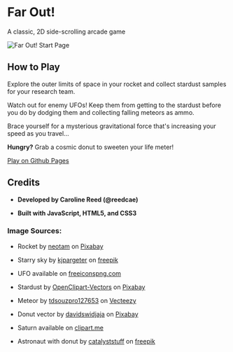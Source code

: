 # Far Out!

A classic, 2D side-scrolling arcade game

![Far Out! Start Page](https://github.com/reedcae/far-out/blob/gh-pages/images/farOutStartPage.png)

## How to Play

Explore the outer limits of space in your rocket and collect stardust samples for your research team. 

Watch out for enemy UFOs! Keep them from getting to the stardust before you do by dodging them and collecting falling meteors as ammo.

Brace yourself for a mysterious gravitational force that's increasing your speed as you travel...

**Hungry?** Grab a cosmic donut to sweeten your life meter!

<a href="https://reedcae.github.io/far-out/">Play on Github Pages</a>

## Credits
- **Developed by Caroline Reed (@reedcae)**

- **Built with JavaScript, HTML5, and CSS3**

### Image Sources:
- Rocket by <a href="https://pixabay.com/vectors/rocket-outline-icon-fire-start-4747828/">neotam</a> on <a href="https://pixabay.com">Pixabay</a>

- Starry sky by <a href='https://www.freepik.com/photos/star-sky'>kjpargeter</a> on <a href="https://www.freepik.com/">freepik</a>

- UFO available on <a href="https://www.freeiconspng.com/img/17278">freeiconspng.com</a>

- Stardust by <a href="https://pixabay.com/vectors/stars-shiny-golden-christmas-152191/">OpenClipart-Vectors</a> on <a href="https://www.pixabay.com/">Pixabay</a>

- Meteor by <a href="https://www.vecteezy.com/vector-art/10313435-meteor-with-trail-of-fire-celestial-object">tdsouzpro127653</a> on <a href="https://www.pixabay.com/">Vecteezy</a>

- Donut vector by <a href="https://pixabay.com/vectors/bakery-breakfast-cake-cartoon-6051314/">davidswidjaja</a> on <a href="https://www.pixabay.com/">Pixabay</a>

- Saturn available on <a href="https://clipart.me/saturn-clip-art-42022">clipart.me</a>

- Astronaut with donut by <a href="https://www.freepik.com/free-vector/cute-astronaut-with-doughnut-cartoon-vector-icon-illustration-science-food-icon-concept-isolated-premium-vector-flat-cartoon-style_16844024.htm">catalyststuff</a> on <a href="https://www.freepik.com/">freepik</a>
